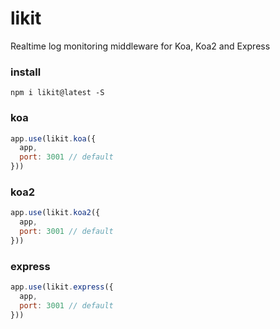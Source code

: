 # likit
Realtime log monitoring middleware for Koa, Koa2 and Express

### install

```
npm i likit@latest -S
```

### koa
```js
app.use(likit.koa({
  app,
  port: 3001 // default
}))
```

### koa2
```js
app.use(likit.koa2({
  app,
  port: 3001 // default
}))
```

### express
```js
app.use(likit.express({
  app,
  port: 3001 // default
}))
```
